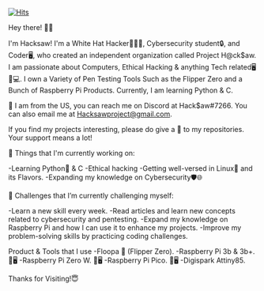 [![Hits](https://hits.seeyoufarm.com/api/count/incr/badge.svg?url=https%3A%2F%2Fgithub.com%2Fhack5aw&count_bg=%23A00909&title_bg=%23000000&icon=&icon_color=%23E7E7E7&title=hits&edge_flat=false)](https://hits.seeyoufarm.com)
 
 
 Hey there! 👋😃

I'm Hacksaw! I'm a White Hat Hacker👨🏿‍💻, Cybersecurity student🔒, and Coder🖥, who created an independent organization called Project H@ck$aw. I am passionate about Computers, Ethical Hacking & anything Tech related🖥️📱💻. I own a Variety of Pen Testing Tools Such as the Flipper Zero and a Bunch of Raspberry Pi Products. Currently, I am learning Python & C.

📍 I am from the US, you can reach me on Discord at Hack$aw#7266. You can also email me at Hacksawproject@gmail.com.

If you find my projects interesting, please do give a 🌟 to my repositories. Your support means a lot!

💼 Things that I'm currently working on:

-Learning Python🐍 & C
-Ethical hacking
-Getting well-versed in Linux🐧 and its Flavors.
-Expanding my knowledge on Cybersecurity🛡️🌐

🌱 Challenges that I’m currently challenging myself:

-Learn a new skill every week.
-Read articles and learn new concepts related to cybersecurity and pentesting.
-Expand my knowledge on Raspberry Pi and how I can use it to enhance my projects.
-Improve my problem-solving skills by practicing coding challenges.

Product & Tools that I use 
-Floopa 🐬 (Flipper Zero). 
-Raspberry Pi 3b & 3b+. 🥧🖥
-Raspberry Pi Zero W. 🥧🖥
-Raspberry Pi Pico. 🥧🖥
-Digispark Attiny85. 

Thanks for Visiting!😇

